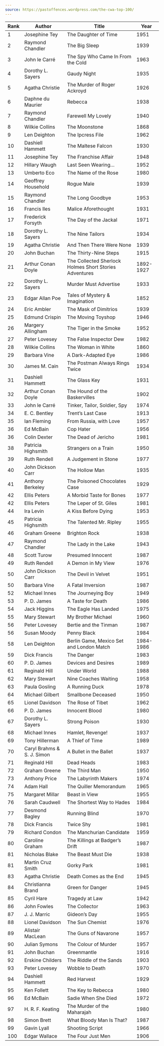 ```yaml
---
source: https://pastoffences.wordpress.com/the-cwa-top-100/
---
```



| Rank | Author                     | Title                                                  | Year      |
| ---- | -------------------------- | ------------------------------------------------------ | --------- |
| 1    | Josephine Tey              | The Daughter of Time                                   | 1951      |
| 2    | Raymond Chandler           | The Big Sleep                                          | 1939      |
| 3    | John le Carré              | The Spy Who Came In From the Cold                      | 1963      |
| 4    | Dorothy L. Sayers          | Gaudy Night                                            | 1935      |
| 5    | Agatha Christie            | The Murder of Roger Ackroyd                            | 1926      |
| 6    | Daphne du Maurier          | Rebecca                                                | 1938      |
| 7    | Raymond Chandler           | Farewell My Lovely                                     | 1940      |
| 8    | Wilkie Collins             | The Moonstone                                          | 1868      |
| 9    | Len Deighton               | The Ipcress File                                       | 1962      |
| 10   | Dashiell Hammett           | The Maltese Falcon                                     | 1930      |
| 11   | Josephine Tey              | The Franchise Affair                                   | 1948      |
| 12   | Hillary Waugh              | Last Seen Wearing…                                     | 1952      |
| 13   | Umberto Eco                | The Name of the Rose                                   | 1980      |
| 14   | Geoffrey Household         | Rogue Male                                             | 1939      |
| 15   | Raymond Chandler           | The Long Goodbye                                       | 1953      |
| 16   | Francis Iles               | Malice Aforethought                                    | 1931      |
| 17   | Frederick Forsyth          | The Day of the Jackal                                  | 1971      |
| 18   | Dorothy L. Sayers          | The Nine Tailors                                       | 1934      |
| 19   | Agatha Christie            | And Then There Were None                               | 1939      |
| 20   | John Buchan                | The Thirty-Nine Steps                                  | 1915      |
| 21   | Arthur Conan Doyle         | The Collected Sherlock Holmes Short Stories Adventures | 1892-1927 |
| 22   | Dorothy L. Sayers          | Murder Must Advertise                                  | 1933      |
| 23   | Edgar Allan Poe            | Tales of Mystery & Imagination                         | 1852      |
| 24   | Eric Ambler                | The Mask of Dimitrios                                  | 1939      |
| 25   | Edmund Crispin             | The Moving Toyshop                                     | 1946      |
| 26   | Margery Allingham          | The Tiger in the Smoke                                 | 1952      |
| 27   | Peter Lovesey              | The False Inspector Dew                                | 1982      |
| 28   | Wilkie Collins             | The Woman in White                                     | 1860      |
| 29   | Barbara Vine               | A Dark-Adapted Eye                                     | 1986      |
| 30   | James M. Cain              | The Postman Always Rings Twice                         | 1934      |
| 31   | Dashiell Hammett           | The Glass Key                                          | 1931      |
| 32   | Arthur Conan Doyle         | The Hound of the Baskervilles                          | 1902      |
| 33   | John le Carré              | Tinker, Tailor, Soldier, Spy                           | 1974      |
| 34   | E. C. Bentley              | Trent’s Last Case                                      | 1913      |
| 35   | Ian Fleming                | From Russia, with Love                                 | 1957      |
| 36   | Ed McBain                  | Cop Hater                                              | 1956      |
| 36   | Colin Dexter               | The Dead of Jericho                                    | 1981      |
| 38   | Patricia Highsmith         | Strangers on a Train                                   | 1950      |
| 39   | Ruth Rendell               | A Judgement in Stone                                   | 1977      |
| 40   | John Dickson Carr          | The Hollow Man                                         | 1935      |
| 41   | Anthony Berkeley           | The Poisoned Chocolates Case                           | 1929      |
| 42   | Ellis Peters               | A Morbid Taste for Bones                               | 1977      |
| 42   | Ellis Peters               | The Leper of St. Giles                                 | 1981      |
| 44   | Ira Levin                  | A Kiss Before Dying                                    | 1953      |
| 45   | Patricia Highsmith         | The Talented Mr. Ripley                                | 1955      |
| 46   | Graham Greene              | Brighton Rock                                          | 1938      |
| 47   | Raymond Chandler           | The Lady in the Lake                                   | 1943      |
| 48   | Scott Turow                | Presumed Innocent                                      | 1987      |
| 49   | Ruth Rendell               | A Demon in My View                                     | 1976      |
| 50   | John Dickson Carr          | The Devil in Velvet                                    | 1951      |
| 50   | Barbara Vine               | A Fatal Inversion                                      | 1987      |
| 52   | Michael Innes              | The Journeying Boy                                     | 1949      |
| 53   | P. D. James                | A Taste for Death                                      | 1986      |
| 54   | Jack Higgins               | The Eagle Has Landed                                   | 1975      |
| 55   | Mary Stewart               | My Brother Michael                                     | 1960      |
| 56   | Peter Lovesey              | Bertie and the Tinman                                  | 1987      |
| 56   | Susan Moody                | Penny Black                                            | 1984      |
| 58   | Len Deighton               | Berlin Game, Mexico Set and London Match               | 1984-1986 |
| 59   | Dick Francis               | The Danger                                             | 1983      |
| 60   | P. D. James                | Devices and Desires                                    | 1989      |
| 61   | Reginald Hill              | Under World                                            | 1988      |
| 62   | Mary Stewart               | Nine Coaches Waiting                                   | 1958      |
| 63   | Paula Gosling              | A Running Duck                                         | 1978      |
| 64   | Michael Gilbert            | Smallbone Deceased                                     | 1950      |
| 65   | Lionel Davidson            | The Rose of Tibet                                      | 1962      |
| 66   | P. D. James                | Innocent Blood                                         | 1980      |
| 67   | Dorothy L. Sayers          | Strong Poison                                          | 1930      |
| 68   | Michael Innes              | Hamlet, Revenge!                                       | 1937      |
| 69   | Tony Hillerman             | A Thief of Time                                        | 1989      |
| 70   | Caryl Brahms & S. J. Simon | A Bullet in the Ballet                                 | 1937      |
| 71   | Reginald Hill              | Dead Heads                                             | 1983      |
| 72   | Graham Greene              | The Third Man                                          | 1950      |
| 73   | Anthony Price              | The Labyrinth Makers                                   | 1974      |
| 74   | Adam Hall                  | The Quiller Memorandum                                 | 1965      |
| 75   | Margaret Millar            | Beast in View                                          | 1955      |
| 76   | Sarah Caudwell             | The Shortest Way to Hades                              | 1984      |
| 77   | Desmond Bagley             | Running Blind                                          | 1970      |
| 78   | Dick Francis               | Twice Shy                                              | 1981      |
| 79   | Richard Condon             | The Manchurian Candidate                               | 1959      |
| 80   | Caroline Graham            | The Killings at Badger’s Drift                         | 1987      |
| 81   | Nicholas Blake             | The Beast Must Die                                     | 1938      |
| 81   | Martin Cruz Smith          | Gorky Park                                             | 1981      |
| 83   | Agatha Christie            | Death Comes as the End                                 | 1945      |
| 84   | Christianna Brand          | Green for Danger                                       | 1945      |
| 85   | Cyril Hare                 | Tragedy at Law                                         | 1942      |
| 86   | John Fowles                | The Collector                                          | 1963      |
| 87   | J. J. Marric               | Gideon’s Day                                           | 1955      |
| 88   | Lionel Davidson            | The Sun Chemist                                        | 1976      |
| 89   | Alistair MacLean           | The Guns of Navarone                                   | 1957      |
| 90   | Julian Symons              | The Colour of Murder                                   | 1957      |
| 91   | John Buchan                | Greenmantle                                            | 1916      |
| 92   | Erskine Childers           | The Riddle of the Sands                                | 1903      |
| 93   | Peter Lovesey              | Wobble to Death                                        | 1970      |
| 94   | Dashiell Hammett           | Red Harvest                                            | 1929      |
| 95   | Ken Follett                | The Key to Rebecca                                     | 1980      |
| 96   | Ed McBain                  | Sadie When She Died                                    | 1972      |
| 97   | H. R. F. Keating           | The Murder of the Maharajah                            | 1980      |
| 98   | Simon Brett                | What Bloody Man Is That?                               | 1987      |
| 99   | Gavin Lyall                | Shooting Script                                        | 1966      |
| 100  | Edgar Wallace              | The Four Just Men                                      | 1906      |